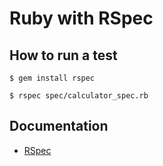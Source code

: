 # Ruby with RSpec

## How to run a test
`$ gem install rspec`

`$ rspec spec/calculator_spec.rb`

## Documentation
* [RSpec](http://rspec.info/)